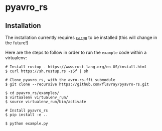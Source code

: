 # pyavro_rs



## Installation

The installation currently requires [`cargo`](https://doc.rust-lang.org/cargo/)
to be installed (this will change in the future!)

Here are the steps to follow in order to run the `example` code within a
virtualenv:

    # Install rustup - https://www.rust-lang.org/en-US/install.html
    $ curl https://sh.rustup.rs -sSf | sh

    # Clone pyavro_rs, with the avro-rs-ffi submodule
    $ git clone --recursive https://github.com/flavray/pyavro-rs.git

    $ cd pyavro_rs/examples/
    $ virtualenv virtualenv_run/
    $ source virtualenv_run/bin/activate

    # Install pyavro_rs
    $ pip install -e ..

    $ python example.py
